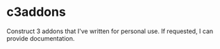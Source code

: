 # c3addons

Construct 3 addons that I've written for personal use. If requested, I can provide documentation.
